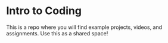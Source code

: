 # Intro to Coding
This is a repo where you will find example projects, videos, and assignments.
Use this as a shared space!
